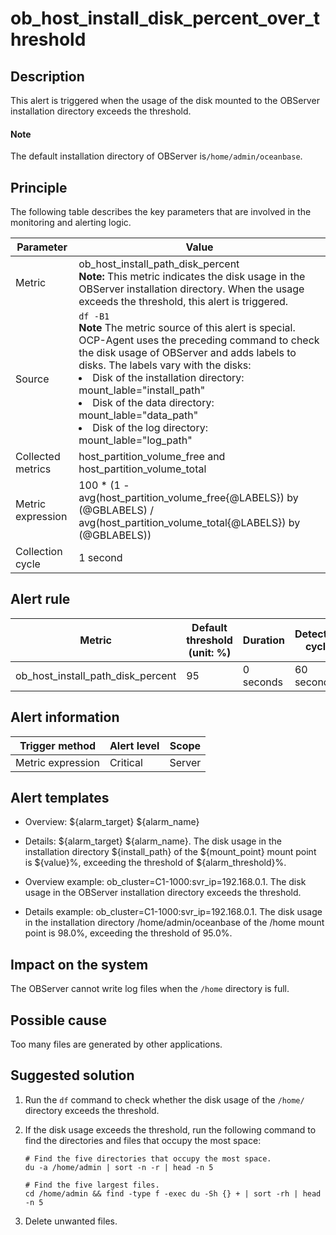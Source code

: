 ob_host_install_disk_percent_over_threshold
================================================================



Description
--------------------------------

This alert is triggered when the usage of the disk mounted to the OBServer installation directory exceeds the threshold.

  <main id="notice" type='explain'>
    <h4>Note</h4>
    <p>The default installation directory of OBServer is<code>/home/admin/oceanbase</code>.</p>
  </main>

Principle
------------------------------

The following table describes the key parameters that are involved in the monitoring and alerting logic.


|     Parameter     |                                                                                                                                                                                                                                                                                    Value                                                                                                                                                                                                                                                                                     |
|-------------------|------------------------------------------------------------------------------------------------------------------------------------------------------------------------------------------------------------------------------------------------------------------------------------------------------------------------------------------------------------------------------------------------------------------------------------------------------------------------------------------------------------------------------------------------------------------------------|
| Metric            | ob_host_install_path_disk_percent</br> **Note:**  This metric indicates the disk usage in the OBServer installation directory. When the usage exceeds the threshold, this alert is triggered.                                                                                                                                                                                                                                                                                                                                                      |
| Source            | `df -B1 ` </br> **Note**  The metric source of this alert is special. OCP-Agent uses the preceding command to check the disk usage of OBServer and adds labels to disks. The labels vary with the disks: <li> Disk of the installation directory: mount_lable="install_path"   </li><li> Disk of the data directory: mount_lable="data_path"   </li><li> Disk of the log directory: mount_lable="log_path" </li>   |
| Collected metrics | host_partition_volume_free and host_partition_volume_total                                                                                                                                                                                                                                                                                                                                                                                                                                                                                                                   |
| Metric expression | 100 \* (1 - avg(host_partition_volume_free{@LABELS}) by (@GBLABELS) / avg(host_partition_volume_total{@LABELS}) by (@GBLABELS))                                                                                                                                                                                                                                                                                                                                                                                                                                              |
| Collection cycle  | 1 second                                                                                                                                                                                                                                                                                                                                                                                                                                                                                                                                                                     |



Alert rule
-------------------------------



|              Metric               | Default threshold (unit: %) | Duration  | Detection cycle | Time before clearance |
|-----------------------------------|-----------------------------|-----------|-----------------|-----------------------|
| ob_host_install_path_disk_percent | 95                          | 0 seconds | 60 seconds      | 5 minutes             |



Alert information
--------------------------------------



|  Trigger method   | Alert level | Scope  |
|-------------------|-------------|--------|
| Metric expression | Critical    | Server |



Alert templates
------------------------------------

* Overview: \${alarm_target} ${alarm_name}



* Details: \${alarm_target} \${alarm_name}. The disk usage in the installation directory \${install_path} of the \${mount_point} mount point is \${value}%, exceeding the threshold of \${alarm_threshold}%.



* Overview example: ob_cluster=C1-1000:svr_ip=192.168.0.1. The disk usage in the OBServer installation directory exceeds the threshold.



* Details example: ob_cluster=C1-1000:svr_ip=192.168.0.1. The disk usage in the installation directory /home/admin/oceanbase of the /home mount point is 98.0%, exceeding the threshold of 95.0%.






Impact on the system
-----------------------------------------

The OBServer cannot write log files when the `/home` directory is full.

Possible cause
-----------------------------------

Too many files are generated by other applications.

Suggested solution
---------------------------------------

1. Run the `df` command to check whether the disk usage of the `/home/` directory exceeds the threshold.



2. If the disk usage exceeds the threshold, run the following command to find the directories and files that occupy the most space:

   ```shell
   # Find the five directories that occupy the most space.
   du -a /home/admin | sort -n -r | head -n 5

   # Find the five largest files.
   cd /home/admin && find -type f -exec du -Sh {} + | sort -rh | head -n 5
   ```



3. Delete unwanted files.
